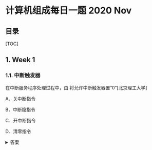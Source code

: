 计算机组成每日一题 2020 Nov
===

目录
---

[TOC]

## 1. Week 1

### 1.1. 中断触发器

在中断服务程序处理过程中，由         将允许中断触发器置“0”[北京理工大学]

A．关中断指令

B．中断隐指令

C．开中断指令

D．清零指令

<details>
<summary>答案</summary>
答案：A<br>
解析：在中断服务程序处理过程中，为了保证恢复现场和屏蔽字时不被中断，由关中断指令将允许中断触发器置“0”
</details>
